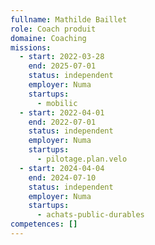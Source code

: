 ```yaml
---
fullname: Mathilde Baillet
role: Coach produit
domaine: Coaching
missions:
  - start: 2022-03-28
    end: 2025-07-01
    status: independent
    employer: Numa
    startups:
      - mobilic
  - start: 2022-04-01
    end: 2022-07-01
    status: independent
    employer: Numa
    startups:
      - pilotage.plan.velo
  - start: 2024-04-04
    end: 2024-07-10
    status: independent
    employer: Numa
    startups:
      - achats-public-durables
competences: []
---
```

